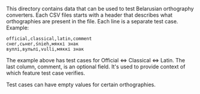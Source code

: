This directory contains data that can be used to test Belarusian orthography converters. Each CSV files starts with a header that describes what orthographies are present in the file. Each line is a separate test case. Example:

```csv
official,classical,latin,comment
снег,сьнег,śnieh,мяккі знак
вуллі,вульлі,vulli,мяккі знак
```

The example above has test cases for Official <=> Classical <=> Latin. The last column, comment, is an optional field. It's used to provide context of which feature test case verifies.

Test cases can have empty values for certain orthographies.
